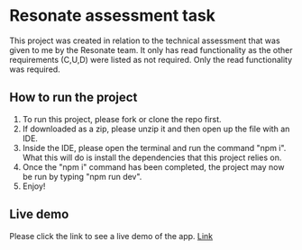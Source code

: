 #  Resonate assessment task

This project was created in relation to the technical assessment that was given to me by the Resonate team. It only has read functionality as the other requirements (C,U,D) were listed as not required. Only the read functionality was required.

## How to run the project

1. To run this project, please fork or clone the repo first.
2. If downloaded as a zip, please unzip it and then open up the file with an IDE.
3. Inside the IDE, please open the terminal and run the command "npm i". What this will do is install the dependencies that this project relies on.
4. Once the "npm i" command has been completed, the project may now be run by typing "npm run dev".
5. Enjoy!

## Live demo

Please click the link to see a live demo of the app. [Link](https://contacts-six-omega.vercel.app/)
